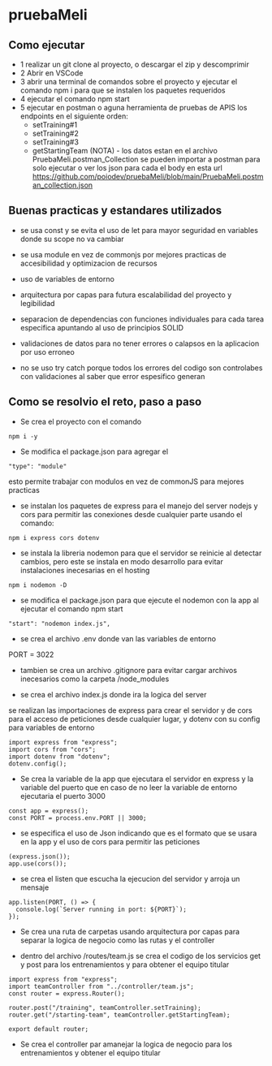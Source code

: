 # pruebaMeli


## Como ejecutar

- 1 realizar un git clone al proyecto, o descargar el zip y descomprimir
- 2 Abrir en VSCode
- 3 abrir una terminal de comandos sobre el proyecto y ejecutar el comando npm i para que se instalen los paquetes requeridos
- 4 ejecutar el comando npm start
- 5 ejecutar en postman o aguna herramienta de pruebas de APIS los endpoints en el siguiente orden:
     - setTraining#1
     - setTraining#2
     - setTraining#3
     - getStartingTeam
    (NOTA) - los datos estan en el archivo PruebaMeli.postman_Collection se pueden importar a postman para solo ejecutar o ver los json para cada el body en esta url
    https://github.com/poiodev/pruebaMeli/blob/main/PruebaMeli.postman_collection.json


## Buenas practicas y estandares utilizados

* se usa const y se evita el uso de let para mayor seguridad en variables donde su scope no va cambiar

* se usa module en vez de commonjs por mejores practicas de accesibilidad y optimizacion de recursos

* uso de variables de entorno

* arquitectura por capas para futura escalabilidad del proyecto y legibilidad

* separacion de dependencias con funciones individuales para cada tarea especifica apuntando al uso de principios SOLID

* validaciones de datos para no tener errores o calapsos en la aplicacion por uso erroneo

* no se uso try catch porque todos los errores del codigo son controlabes con validaciones al saber que error espesifico generan

## Como se resolvio el reto, paso a paso

- Se crea el proyecto con el comando  

```
npm i -y
```

- Se modifica el package.json para agregar el   

```
"type": "module"
```

 esto permite trabajar con modulos en vez de commonJS para mejores practicas

- se instalan los paquetes de express para el manejo del server nodejs y cors para permitir las conexiones desde cualquier parte usando el comando: 

```
npm i express cors dotenv
```

- se instala la libreria nodemon para que el servidor se reinicie al detectar cambios, pero este se instala en modo desarrollo para evitar instalaciones inecesarias en el hosting

```
npm i nodemon -D
```

- se modifica el package.json para que ejecute el nodemon con la app al ejecutar el comando npm start

```
"start": "nodemon index.js",
```

- se crea el archivo .env donde van las variables de entorno

PORT = 3022

- tambien se crea un archivo .gitignore para evitar cargar archivos inecesarios como la carpeta /node_modules

- se crea el archivo index.js donde ira la logica del server

se realizan las importaciones de express para crear el servidor y de cors para el acceso de peticiones desde cualquier lugar, y dotenv con su config para variables de entorno

```
import express from "express";
import cors from "cors";
import dotenv from "dotenv";
dotenv.config();
```

- Se crea la variable de la app que ejecutara el servidor en express y 
la variable del puerto que en caso de no leer la variable de entorno ejecutaria el puerto 3000

```
const app = express();
const PORT = process.env.PORT || 3000;
```

- se especifica el uso de Json indicando que es el formato que se usara en la app y el uso de cors para permitir las peticiones

```
(express.json());
app.use(cors());
```

- se crea el listen que escucha la ejecucion del servidor y arroja un mensaje 

```
app.listen(PORT, () => {
  console.log(`Server running in port: ${PORT}`);
});
```

- Se crea una ruta de carpetas usando arquitectura por capas  para separar la logica de negocio como las rutas y el controller

- dentro del archivo /routes/team.js se crea el codigo de los servicios get y post para los entrenamientos y para obtener el equipo titular

```
import express from "express";
import teamController from "../controller/team.js";
const router = express.Router();

router.post("/training", teamController.setTraining);
router.get("/starting-team", teamController.getStartingTeam);

export default router;
```

- Se crea el controller par amanejar la logica de negocio para los entrenamientos y obtener el equipo titular



